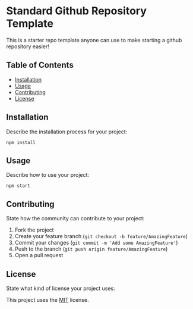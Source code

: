 # Standard Github Repository Template

This is a starter repo template anyone can use to make starting a github repository easier!

## Table of Contents

- [Installation](#installation)
- [Usage](#usage)
- [Contributing](#contributing)
- [License](#license)

## Installation

Describe the installation process for your project:

```
npm install
```

## Usage

Describe how to use your project:

```
npm start
```

## Contributing

State how the community can contribute to your project:

1. Fork the project
2. Create your feature branch (`git checkout -b feature/AmazingFeature`)
3. Commit your changes (`git commit -m 'Add some AmazingFeature'`)
4. Push to the branch (`git push origin feature/AmazingFeature`)
5. Open a pull request

## License

State what kind of license your project uses:

This project uses the [MIT](https://opensource.org/licenses/MIT) license.
